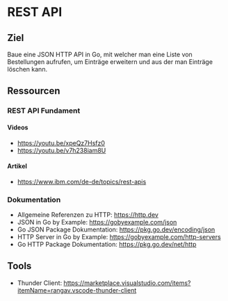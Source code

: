 # REST API

## Ziel

Baue eine JSON HTTP API in Go, mit welcher man eine Liste von Bestellungen aufrufen, um Einträge erweitern und aus der man Einträge löschen kann.

## Ressourcen

### REST API Fundament

#### Videos

- https://youtu.be/xpeQz7Hsfz0
- https://youtu.be/v7h238iam8U

#### Artikel

- https://www.ibm.com/de-de/topics/rest-apis

### Dokumentation

- Allgemeine Referenzen zu HTTP: https://http.dev
- JSON in Go by Example: https://gobyexample.com/json
- Go JSON Package Dokumentation: https://pkg.go.dev/encoding/json
- HTTP Server in Go by Example: https://gobyexample.com/http-servers
- Go HTTP Package Dokumentation: https://pkg.go.dev/net/http

## Tools

- Thunder Client: https://marketplace.visualstudio.com/items?itemName=rangav.vscode-thunder-client